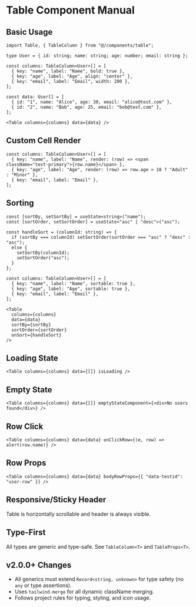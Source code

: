 # Table Component Manual

## Basic Usage

```tsx
import Table, { TableColumn } from "@/components/table";

type User = { id: string; name: string; age: number; email: string };

const columns: TableColumn<User>[] = [
  { key: "name", label: "Name", bold: true },
  { key: "age", label: "Age", align: "center" },
  { key: "email", label: "Email", width: 200 },
];

const data: User[] = [
  { id: "1", name: "Alice", age: 30, email: "alice@test.com" },
  { id: "2", name: "Bob", age: 25, email: "bob@test.com" },
];

<Table columns={columns} data={data} />
```

## Custom Cell Render

```tsx
const columns: TableColumn<User>[] = [
  { key: "name", label: "Name", render: (row) => <span className="text-primary">{row.name}</span> },
  { key: "age", label: "Age", render: (row) => row.age > 18 ? "Adult" : "Minor" },
  { key: "email", label: "Email" },
];
```

## Sorting

```tsx
const [sortBy, setSortBy] = useState<string>("name");
const [sortOrder, setSortOrder] = useState<"asc" | "desc">("asc");

const handleSort = (columnId: string) => {
  if (sortBy === columnId) setSortOrder(sortOrder === "asc" ? "desc" : "asc");
  else {
    setSortBy(columnId);
    setSortOrder("asc");
  }
};

const columns: TableColumn<User>[] = [
  { key: "name", label: "Name", sortable: true },
  { key: "age", label: "Age", sortable: true },
  { key: "email", label: "Email" },
];

<Table
  columns={columns}
  data={data}
  sortBy={sortBy}
  sortOrder={sortOrder}
  onSort={handleSort}
/>
```

## Loading State

```tsx
<Table columns={columns} data={[]} isLoading />
```

## Empty State

```tsx
<Table columns={columns} data={[]} emptyStateComponent={<div>No users found</div>} />
```

## Row Click

```tsx
<Table columns={columns} data={data} onClickRow={(e, row) => alert(row.name)} />
```

## Row Props

```tsx
<Table columns={columns} data={data} bodyRowProps={{ "data-testid": "user-row" }} />
```

## Responsive/Sticky Header

Table is horizontally scrollable and header is always visible.

## Type-First

All types are generic and type-safe. See `TableColumn<T>` and `TableProps<T>`. 

## v2.0.0+ Changes
- All generics must extend `Record<string, unknown>` for type safety (no `any` or type assertions).
- Uses `tailwind-merge` for all dynamic className merging.
- Follows project rules for typing, styling, and icon usage. 